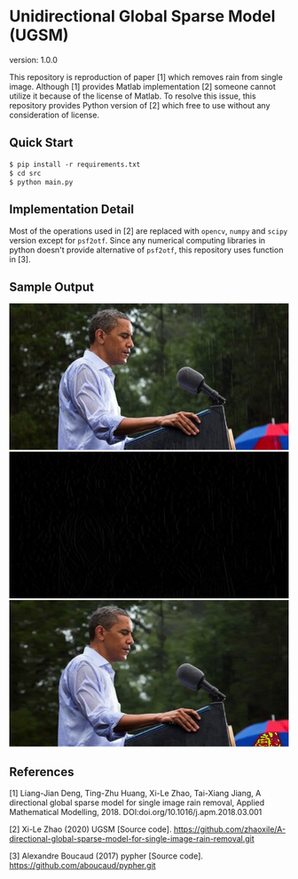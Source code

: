 
# Unidirectional  Global Sparse Model (UGSM)

version: 1.0.0

This repository is reproduction of paper [1] which removes rain from single image.
Although [1] provides Matlab implementation [2] someone cannot utilize it because of the license of Matlab.
To resolve this issue, this repository provides Python version of [2] which free to use without any consideration of license.

## Quick Start
```shell
$ pip install -r requirements.txt
$ cd src
$ python main.py
```


## Implementation Detail

Most of the operations used in [2] are replaced with `opencv`, `numpy` and `scipy` version except for `psf2otf`.
Since any numerical computing libraries in python doesn't provide alternative of `psf2otf`, this repository uses
function in [3].

## Sample Output
![Original](./assets/figure/original.jpg)
![Rain](./assets/figure/rain.jpg)
![De-Rain](./assets/figure/de-rain_iter_22.jpg)

## References

[1] Liang-Jian Deng, Ting-Zhu Huang, Xi-Le Zhao, Tai-Xiang Jiang, 
    A directional global sparse model for single image rain removal, Applied Mathematical Modelling, 2018. 
    DOI:doi.org/10.1016/j.apm.2018.03.001

[2] Xi-Le Zhao (2020) UGSM [Source code]. 
https://github.com/zhaoxile/A-directional-global-sparse-model-for-single-image-rain-removal.git

[3] Alexandre Boucaud (2017) pypher [Source code].
https://github.com/aboucaud/pypher.git